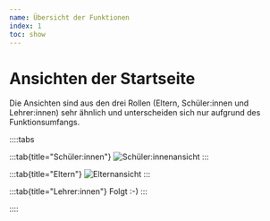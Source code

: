 ```yaml
---
name: Übersicht der Funktionen 
index: 1
toc: show
---
```

# Ansichten der Startseite
Die Ansichten sind aus den drei Rollen (Eltern, Schüler:innen und Lehrer:innen) sehr ähnlich und unterscheiden sich nur aufgrund des Funktionsumfangs.

::::tabs

:::tab{title="Schüler:innen"}
![Schüler:innenansicht](/Bilder/webuntis/SuS/webuntis_sus_heute.png)
:::

:::tab{title="Eltern"}
![Elternansicht](/Bilder/webuntis/webuntis_zugang_Eltern10.png)
:::

:::tab{title="Lehrer:innen"}
Folgt :-)
:::

::::







